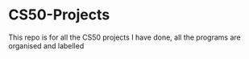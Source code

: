 # CS50-Projects
This repo is for all the CS50 projects I have done, all the programs are organised and labelled
